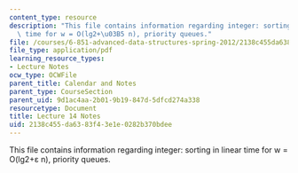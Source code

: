 ```yaml
---
content_type: resource
description: "This file contains information regarding integer: sorting in linear\
  \ time for w = O(lg2+\u03B5 n), priority queues."
file: /courses/6-851-advanced-data-structures-spring-2012/2138c455da6383f43e1e0282b370bdee_MIT6_851S12_Lec14.pdf
file_type: application/pdf
learning_resource_types:
- Lecture Notes
ocw_type: OCWFile
parent_title: Calendar and Notes
parent_type: CourseSection
parent_uid: 9d1ac4aa-2b01-9b19-847d-5dfcd274a338
resourcetype: Document
title: Lecture 14 Notes
uid: 2138c455-da63-83f4-3e1e-0282b370bdee
---
```

This file contains information regarding integer: sorting in linear time for w = O(lg2+ε n), priority queues.

